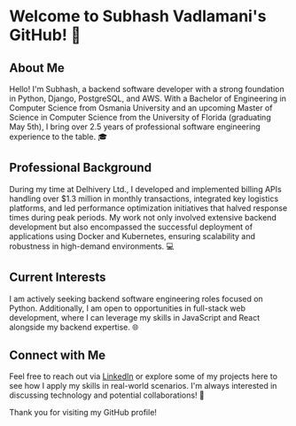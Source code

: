 # Welcome to Subhash Vadlamani's GitHub! 👋

## About Me
Hello! I'm Subhash, a backend software developer with a strong foundation in Python, Django, PostgreSQL, and AWS. With a Bachelor of Engineering in Computer Science from Osmania University and an upcoming Master of Science in Computer Science from the University of Florida (graduating May 5th), I bring over 2.5 years of professional software engineering experience to the table. 🎓

## Professional Background
During my time at Delhivery Ltd., I developed and implemented billing APIs handling over $1.3 million in monthly transactions, integrated key logistics platforms, and led performance optimization initiatives that halved response times during peak periods. My work not only involved extensive backend development but also encompassed the successful deployment of applications using Docker and Kubernetes, ensuring scalability and robustness in high-demand environments. 💻

## Current Interests
I am actively seeking backend software engineering roles focused on Python. Additionally, I am open to opportunities in full-stack web development, where I can leverage my skills in JavaScript and React alongside my backend expertise. 🌐

## Connect with Me
Feel free to reach out via [LinkedIn](https://linkedin.com/in/vadlamanisubhash) or explore some of my projects here to see how I apply my skills in real-world scenarios. I'm always interested in discussing technology and potential collaborations! 🤝

Thank you for visiting my GitHub profile!
